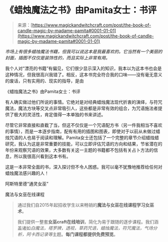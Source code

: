 <!--yml

分类：未分类

日期：2024-06-12 18:32:21

-->

# 《蜡烛魔法之书》由Pamita女士：书评

> 来源：[https://www.magickandwitchcraft.com/post/the-book-of-candle-magic-by-madame-pamita#0001-01-01](https://www.magickandwitchcraft.com/post/the-book-of-candle-magic-by-madame-pamita#0001-01-01)

*市场上有很多蜡烛魔法书籍，但我可以说这本是我最喜欢的。它当然有一个美丽的封面，插图不仅仅是装饰性的，而且实际上非常有用。*

我个人对“漂亮的书籍”有偏见，它们很少显示深入的知识，我本以为这本书也会是这种情况，但我很高兴我错了。相反，这本书完全符合我的口味——没有毫无意义的废话，只有实用的、现实的指导，是由

《蜡烛魔法之书》由Pamita女士：书评

有人确实做过他们所说的事情。它绝对是对经典蜡烛魔法现代折衷的演绎，与符咒魔法，魔法方块等交叉点非常吸引人，这些都是非常有效的组合，为咒语施法者提供了极大的灵活性，肯定值得一本单独的书来讲述。

尽管它非常直接和直截了当，但这不仅仅是一个咒语配方书（另一件我相当不喜欢的事情），而是一本逐步指南，配有有用的插图和图表，即使对于以前从未做过蜡烛咒语的人也易于阅读和理解。Pamita女士还包括了一个完整的章节介绍蜡烛蜡研究，我认为这是非常重要的技能，可以立即评估咒语的方向和结果，节省潜在的年份来观察咒语的效果，大多数有关这一主题的书籍都不包括有关占卜方法的信息，所以我很高兴看到这本书有。

这是一本非常全面的书，深入探讨但不令人困惑。我可以毫不犹豫地推荐给任何对蜡烛魔法感兴趣的人！

阿斯特里德“通灵女巫”

魔法与女巫在线课程

> 通过我们自2015年起招收学生以来畅销的**魔法与女巫在线课程学习女巫术**。
> 
> 我们提供一整套**女巫craft在线培训**，简化为易于跟随的逐步课程。我们涵盖诸如*白魔法，塔罗牌，透视，草药咒语，蜡烛魔法，符咒魔法，气场分析，阿卡西记录等*主题。**每门课程都提供免费预览**。
